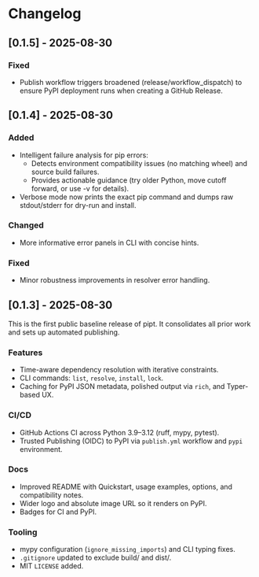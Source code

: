 # Changelog

## [0.1.5] - 2025-08-30

### Fixed
- Publish workflow triggers broadened (release/workflow_dispatch) to ensure PyPI deployment runs when creating a GitHub Release.

## [0.1.4] - 2025-08-30

### Added
- Intelligent failure analysis for pip errors:
  - Detects environment compatibility issues (no matching wheel) and source build failures.
  - Provides actionable guidance (try older Python, move cutoff forward, or use -v for details).
- Verbose mode now prints the exact pip command and dumps raw stdout/stderr for dry-run and install.

### Changed
- More informative error panels in CLI with concise hints.

### Fixed
- Minor robustness improvements in resolver error handling.

## [0.1.3] - 2025-08-30

This is the first public baseline release of pipt. It consolidates all prior work and sets up automated publishing.

### Features
- Time-aware dependency resolution with iterative constraints.
- CLI commands: `list`, `resolve`, `install`, `lock`.
- Caching for PyPI JSON metadata, polished output via `rich`, and Typer-based UX.

### CI/CD
- GitHub Actions CI across Python 3.9–3.12 (ruff, mypy, pytest).
- Trusted Publishing (OIDC) to PyPI via `publish.yml` workflow and `pypi` environment.

### Docs
- Improved README with Quickstart, usage examples, options, and compatibility notes.
- Wider logo and absolute image URL so it renders on PyPI.
- Badges for CI and PyPI.

### Tooling
- mypy configuration (`ignore_missing_imports`) and CLI typing fixes.
- `.gitignore` updated to exclude build/ and dist/.
- MIT `LICENSE` added.
